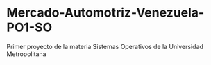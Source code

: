 # Mercado-Automotriz-Venezuela-PO1-SO
Primer proyecto de la materia Sistemas Operativos de la Universidad Metropolitana
